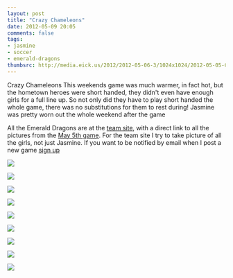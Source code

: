 ```yaml
---
layout: post
title: "Crazy Chameleons"
date: 2012-05-09 20:05
comments: false
tags: 
- jasmine
- soccer
- emerald-dragons
thumbsrc: http://media.eick.us/2012/2012-05-06-3/1024x1024/2012-05-05-Crazy-Chameleons1.jpg
---
```

Crazy Chameleons
This weekends game was much warmer, in fact hot, but the hometown heroes were short handed, they didn't even have enough girls for a full line up.  So not only did they have to play short handed the whole game, there was no substitutions for them to rest during!  Jasmine was pretty worn out the whole weekend after the game

All the Emerald Dragons are at the [team site](http://eick.us/emerald-dragons), with a direct link to all the pictures from the [May 5th game](http://eick.us/emerald-dragons/#/14/0).  For the team site I try to take picture of all the girls, not just Jasmine. If you want to be notified by email when I post a new game [sign up](http://eepurl.com/lhf_9) 



![](http://media.eick.us/media/photographs/2012/2012-05-06-3/2012-05-05-Crazy-Chameleons1.jpg)




![](http://media.eick.us/media/photographs/2012/2012-05-06-3/2012-05-05-Crazy-Chameleons2.jpg)




![](http://media.eick.us/media/photographs/2012/2012-05-06-3/2012-05-05-Crazy-Chameleons3.jpg)




![](http://media.eick.us/media/photographs/2012/2012-05-06-3/2012-05-05-Crazy-Chameleons4.jpg)




![](http://media.eick.us/media/photographs/2012/2012-05-06-3/2012-05-05-Crazy-Chameleons5.jpg)




![](http://media.eick.us/media/photographs/2012/2012-05-06-3/2012-05-05-Crazy-Chameleons6.jpg)




![](http://media.eick.us/media/photographs/2012/2012-05-06-3/2012-05-05-Crazy-Chameleons7.jpg)




![](http://media.eick.us/media/photographs/2012/2012-05-06-3/2012-05-05-Crazy-Chameleons8.jpg)




![](http://media.eick.us/media/photographs/2012/2012-05-06-3/2012-05-05-Crazy-Chameleons9.jpg)

